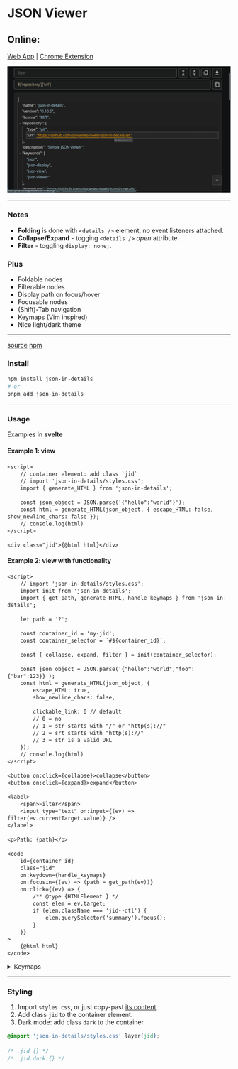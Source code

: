 # JSON Viewer

## Online:

[Web App](https://json-viewer.delphic.top)
| [Chrome Extension](https://chrome.google.com/webstore/detail/functional-json-viewer/cokkmplppnaigoodkkjopoblfaelibab)

![sceeenshot](./Screenshot.png)

---

### Notes

- **Folding** is done with `<details />` element, no event listeners attached.
- **Collapse/Expand** - togging `<details />` _open_ attribute.
- **Filter** - toggling `display: none;`.

### Plus

- Foldable nodes
- Filterable nodes
- Display path on focus/hover
- Focusable nodes
- (Shift)-Tab navigation
- Keymaps (Vim inspired)
- Nice light/dark theme

---

[source](./src/lib/) [npm](https://www.npmjs.com/package/json-in-details)

### Install

```bash
npm install json-in-details
# or
pnpm add json-in-details
```

---

### Usage

Examples in **svelte**

#### Example 1: view

```svelte
<script>
	// container element: add class `jid`
	// import 'json-in-details/styles.css';
	import { generate_HTML } from 'json-in-details';

	const json_object = JSON.parse('{"hello":"world"}');
	const html = generate_HTML(json_object, { escape_HTML: false, show_newline_chars: false });
	// console.log(html)
</script>

<div class="jid">{@html html}</div>
```

#### Example 2: view with functionality

```svelte
<script>
	// import 'json-in-details/styles.css';
	import init from 'json-in-details';
	import { get_path, generate_HTML, handle_keymaps } from 'json-in-details';

	let path = '?';

	const container_id = 'my-jid';
	const container_selector = `#${container_id}`;

	const { collapse, expand, filter } = init(container_selector);

	const json_object = JSON.parse('{"hello":"world","foo":{"bar":123}}');
	const html = generate_HTML(json_object, {
		escape_HTML: true,
		show_newline_chars: false,

		clickable_link: 0 // default
		// 0 = no
		// 1 = str starts with "/" or "http(s)://"
		// 2 = srt starts with "http(s)://"
		// 3 = str is a valid URL
	});
	// console.log(html)
</script>

<button on:click={collapse}>collapse</button>
<button on:click={expand}>expand</button>

<label>
	<span>Filter</span>
	<input type="text" on:input={(ev) => filter(ev.currentTarget.value)} />
</label>

<p>Path: {path}</p>

<code
	id={container_id}
	class="jid"
	on:keydown={handle_keymaps}
	on:focusin={(ev) => (path = get_path(ev))}
	on:click={(ev) => {
		/** @type {HTMLElement } */
		const elem = ev.target;
		if (elem.className === 'jid--dtl') {
			elem.querySelector('summary').focus();
		}
	}}
>
	{@html html}
</code>
```

<details>
<summary>Keymaps</summary>
  <p>h | ArrowLeft - move focus left (parent node)</p>
  <p>j | ArrowDown - move focus down (next sibling)</p>
  <p>k | ArrowUp - move focus up (previous sibling)</p>
  <p>l | ArrowRight - move focus right (child node)</p>
  <p>c - collapse all child nodes</p>
  <p>e - expand all child nodes</p>
</details>

---

### Styling

1. Import `styles.css`, or just copy-past [its content](./src/lib/styles.css).
2. Add class `jid` to the container element.
3. Dark mode: add class `dark` to the container.

```css
@import 'json-in-details/styles.css' layer(jid);

/* .jid {} */
/* .jid.dark {} */
```
